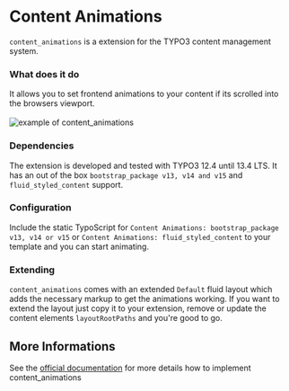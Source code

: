 # Content Animations
`content_animations` is a extension for the TYPO3 content management system.

### What does it do
It allows you to set frontend animations to your content if its scrolled into the browsers viewport.\
\
![example of content_animations](https://raw.githubusercontent.com/pixelcoda/content-gsap-animation/master/Documentation/Images/Example.gif)

### Dependencies
The extension is developed and tested with TYPO3 12.4 until 13.4 LTS. It has an out of the box `bootstrap_package v13, v14 and v15` and `fluid_styled_content` support.

### Configuration
Include the static TypoScript for `Content Animations: bootstrap_package v13, v14 or v15` or `Content Animations: fluid_styled_content` to your template and you can start animating.

### Extending
`content_animations` comes with an extended `Default` fluid layout which adds the necessary markup to get the animations working. If you want to extend the layout just copy it to your extension, remove or update the content elements `layoutRootPaths` and you're good to go.

## More Informations
See the [official documentation](https://docs.typo3.org/p/pixelcoda/content-gsap-animation/main/en-us/) for more details how to implement content_animations

